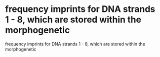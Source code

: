 # frequency imprints for DNA strands 1 - 8, which are stored within the morphogenetic

frequency imprints for DNA strands 1 - 8, which are stored within the morphogenetic